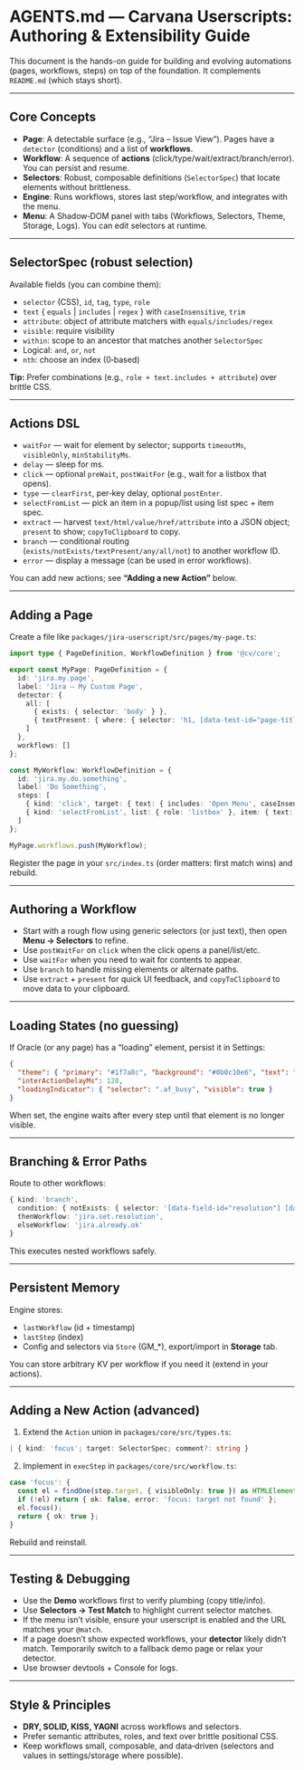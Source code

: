 # AGENTS.md — Carvana Userscripts: Authoring & Extensibility Guide

This document is the hands-on guide for building and evolving automations (pages, workflows, steps) on top of the foundation. It complements `README.md` (which stays short).

---

## Core Concepts

- **Page**: A detectable surface (e.g., “Jira – Issue View”). Pages have a `detector` (conditions) and a list of **workflows**.
- **Workflow**: A sequence of **actions** (click/type/wait/extract/branch/error). You can persist and resume.
- **Selectors**: Robust, composable definitions (`SelectorSpec`) that locate elements without brittleness.
- **Engine**: Runs workflows, stores last step/workflow, and integrates with the menu.
- **Menu**: A Shadow‑DOM panel with tabs (Workflows, Selectors, Theme, Storage, Logs). You can edit selectors at runtime.

---

## SelectorSpec (robust selection)

Available fields (you can combine them):

- `selector` (CSS), `id`, `tag`, `type`, `role`
- `text` { `equals` | `includes` | `regex` } with `caseInsensitive`, `trim`
- `attribute`: object of attribute matchers with `equals/includes/regex`
- `visible`: require visibility
- `within`: scope to an ancestor that matches another `SelectorSpec`
- Logical: `and`, `or`, `not`
- `nth`: choose an index (0‑based)

**Tip:** Prefer combinations (e.g., `role + text.includes + attribute`) over brittle CSS.

---

## Actions DSL

- `waitFor` — wait for element by selector; supports `timeoutMs`, `visibleOnly`, `minStabilityMs`.
- `delay` — sleep for ms.
- `click` — optional `preWait`, `postWaitFor` (e.g., wait for a listbox that opens).
- `type` — `clearFirst`, per‑key delay, optional `postEnter`.
- `selectFromList` — pick an item in a popup/list using list spec + item spec.
- `extract` — harvest `text/html/value/href/attribute` into a JSON object; `present` to show; `copyToClipboard` to copy.
- `branch` — conditional routing (`exists/notExists/textPresent/any/all/not`) to another workflow ID.
- `error` — display a message (can be used in error workflows).

You can add new actions; see **“Adding a new Action”** below.

---

## Adding a Page

Create a file like `packages/jira-userscript/src/pages/my-page.ts`:

```ts
import type { PageDefinition, WorkflowDefinition } from '@cv/core';

export const MyPage: PageDefinition = {
  id: 'jira.my.page',
  label: 'Jira — My Custom Page',
  detector: {
    all: [
      { exists: { selector: 'body' } },
      { textPresent: { where: { selector: 'h1, [data-test-id="page-title"]' }, matcher: { includes: 'My Page', caseInsensitive: true } } }
    ]
  },
  workflows: []
};

const MyWorkflow: WorkflowDefinition = {
  id: 'jira.my.do.something',
  label: 'Do Something',
  steps: [
    { kind: 'click', target: { text: { includes: 'Open Menu', caseInsensitive: true }, tag: 'button' }, postWaitFor: { role: 'listbox' } },
    { kind: 'selectFromList', list: { role: 'listbox' }, item: { text: { equals: 'Desired Item', caseInsensitive: true } } }
  ]
};

MyPage.workflows.push(MyWorkflow);
```

Register the page in your `src/index.ts` (order matters: first match wins) and rebuild.

---

## Authoring a Workflow

* Start with a rough flow using generic selectors (or just text), then open **Menu → Selectors** to refine.
* Use `postWaitFor` on `click` when the click opens a panel/list/etc.
* Use `waitFor` when you need to wait for contents to appear.
* Use `branch` to handle missing elements or alternate paths.
* Use `extract` + `present` for quick UI feedback, and `copyToClipboard` to move data to your clipboard.

---

## Loading States (no guessing)

If Oracle (or any page) has a “loading” element, persist it in Settings:

```json
{
  "theme": { "primary": "#1f7a8c", "background": "#0b0c10e6", "text": "#f5f7fb", "accent": "#ffbd59" },
  "interActionDelayMs": 120,
  "loadingIndicator": { "selector": ".af_busy", "visible": true }
}
```

When set, the engine waits after every step until that element is no longer visible.

---

## Branching & Error Paths

Route to other workflows:

```ts
{ kind: 'branch',
  condition: { notExists: { selector: '[data-field-id="resolution"] [data-testid="single-select-read-view"]' } },
  thenWorkflow: 'jira.set.resolution',
  elseWorkflow: 'jira.already.ok'
}
```

This executes nested workflows safely.

---

## Persistent Memory

Engine stores:

* `lastWorkflow` (id + timestamp)
* `lastStep` (index)
* Config and selectors via `Store` (GM_*), export/import in **Storage** tab.

You can store arbitrary KV per workflow if you need it (extend in your actions).

---

## Adding a New Action (advanced)

1. Extend the `Action` union in `packages/core/src/types.ts`:

```ts
| { kind: 'focus'; target: SelectorSpec; comment?: string }
```

2. Implement in `execStep` in `packages/core/src/workflow.ts`:

```ts
case 'focus': {
  const el = findOne(step.target, { visibleOnly: true }) as HTMLElement | null;
  if (!el) return { ok: false, error: 'focus: target not found' };
  el.focus();
  return { ok: true };
}
```

Rebuild and reinstall.

---

## Testing & Debugging

* Use the **Demo** workflows first to verify plumbing (copy title/info).
* Use **Selectors → Test Match** to highlight current selector matches.
* If the menu isn’t visible, ensure your userscript is enabled and the URL matches your `@match`.
* If a page doesn’t show expected workflows, your **detector** likely didn’t match. Temporarily switch to a fallback demo page or relax your detector.
* Use browser devtools + Console for logs.

---

## Style & Principles

* **DRY, SOLID, KISS, YAGNI** across workflows and selectors.
* Prefer semantic attributes, roles, and text over brittle positional CSS.
* Keep workflows small, composable, and data‑driven (selectors and values in settings/storage where possible).
